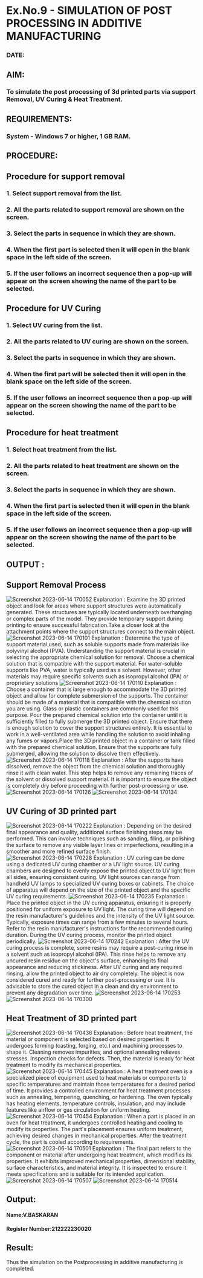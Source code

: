# Ex.No.9 - SIMULATION OF POST PROCESSING IN ADDITIVE MANUFACTURING

### DATE: 

## AIM: 
### To simulate the post processing of 3d printed parts via support Removal, UV Curing & Heat Treatment.

## REQUIREMENTS:
### System - Windows 7 or higher, 1 GB RAM.

## PROCEDURE:

## Procedure for support removal
### 1.	Select support removal from the list.
### 2.	All the parts related to support removal are shown on the screen.
### 3.	Select the parts in sequence in which they are shown.
### 4.	When the first part is selected then it will open in the blank space in the left side of the screen.
### 5.	If the user follows an incorrect sequence then a pop-up will appear on the screen showing the name of the part to be selected.

## Procedure for UV Curing
### 1.	Select UV curing from the list.
### 2.	All the parts related to UV curing are shown on the screen.
### 3.	Select the parts in sequence in which they are shown.
### 4.	When the first part will be selected then it will open in the blank space on the left side of the screen.
### 5.	If the user follows an incorrect sequence then a pop-up will appear on the screen showing the name of the part to be selected.

## Procedure for heat treatment
### 1.	Select heat treatment from the list.
### 2.	All the parts related to heat treatment are shown on the screen.
### 3.	Select the parts in sequence in which they are shown.
### 4.	When the first part is selected then it will open in the blank space in the left side of the screen.
### 5.	If the user follows an incorrect sequence then a pop-up will appear on the screen showing the name of the part to be selected.

## OUTPUT :

## Support Removal Process
![Screenshot 2023-06-14 170052](https://github.com/BaskaranV15/Ex.No.9---SIMULATION-OF-POST--PROCESSING-IN-ADDITIVE-MANUFACTURING/assets/118703522/ccd765a8-f812-4b6e-9f69-6eff99f71072)
Explanation : Examine the 3D printed object and look for areas where support structures were automatically generated. These structures are typically located underneath overhanging or complex parts of the model. They provide temporary support during printing to ensure successful fabrication.Take a closer look at the attachment points where the support structures connect to the main object.
![Screenshot 2023-06-14 170101](https://github.com/BaskaranV15/Ex.No.9---SIMULATION-OF-POST--PROCESSING-IN-ADDITIVE-MANUFACTURING/assets/118703522/2b30578e-2cbf-444a-89e1-cb1d8ce72555)
Explanation : Determine the type of support material used, such as soluble supports made from materials like polyvinyl alcohol (PVA). Understanding the support material is crucial in selecting the appropriate chemical solution for removal. Choose a chemical solution that is compatible with the support material. For water-soluble supports like PVA, water is typically used as a solvent. However, other materials may require specific solvents such as isopropyl alcohol (IPA) or proprietary solutions
![Screenshot 2023-06-14 170110](https://github.com/BaskaranV15/Ex.No.9---SIMULATION-OF-POST--PROCESSING-IN-ADDITIVE-MANUFACTURING/assets/118703522/444ce6b3-6984-409f-90cc-bbd6f21b7ea2)
Explanation : Choose a container that is large enough to accommodate the 3D printed object and allow for complete submersion of the supports. The container should be made of a material that is compatible with the chemical solution you are using. Glass or plastic containers are commonly used for this purpose. Pour the prepared chemical solution into the container until it is sufficiently filled to fully submerge the 3D printed object. Ensure that there is enough solution to cover the support structures entirely. It is essential to work in a well-ventilated area while handling the solution to avoid inhaling any fumes or vapors.Place the 3D printed object in a container or tank filled with the prepared chemical solution. Ensure that the supports are fully submerged, allowing the solution to dissolve them effectively.
![Screenshot 2023-06-14 170118](https://github.com/BaskaranV15/Ex.No.9---SIMULATION-OF-POST--PROCESSING-IN-ADDITIVE-MANUFACTURING/assets/118703522/8f8aef8d-41de-49f6-a187-f412d92c8381)
Explanation : After the supports have dissolved, remove the object from the chemical solution and thoroughly rinse it with clean water. This step helps to remove any remaining traces of the solvent or dissolved support material. It is important to ensure the object is completely dry before proceeding with further post-processing or use.
![Screenshot 2023-06-14 170126](https://github.com/BaskaranV15/Ex.No.9---SIMULATION-OF-POST--PROCESSING-IN-ADDITIVE-MANUFACTURING/assets/118703522/d039d0b4-c004-4578-9bae-29b591c7b430)
![Screenshot 2023-06-14 170134](https://github.com/BaskaranV15/Ex.No.9---SIMULATION-OF-POST--PROCESSING-IN-ADDITIVE-MANUFACTURING/assets/118703522/abaf1c4a-29ae-4957-a299-b9df74841e50)
## UV Curing of 3D printed part
![Screenshot 2023-06-14 170222](https://github.com/BaskaranV15/Ex.No.9---SIMULATION-OF-POST--PROCESSING-IN-ADDITIVE-MANUFACTURING/assets/118703522/ec37ea73-7569-49ac-abc8-05d73e370775)
Explanation : Depending on the desired final appearance and quality, additional surface finishing steps may be performed. This can involve techniques such as sanding, filing, or polishing the surface to remove any visible layer lines or imperfections, resulting in a smoother and more refined surface finish.
![Screenshot 2023-06-14 170228](https://github.com/BaskaranV15/Ex.No.9---SIMULATION-OF-POST--PROCESSING-IN-ADDITIVE-MANUFACTURING/assets/118703522/1a477bd1-f76e-4ca0-94d4-e593fbde7524)
Explanation : UV curing can be done using a dedicated UV curing chamber or a UV light source. UV curing chambers are designed to evenly expose the printed object to UV light from all sides, ensuring consistent curing. UV light sources can range from handheld UV lamps to specialized UV curing boxes or cabinets. The choice of apparatus will depend on the size of the printed object and the specific UV curing requirements.
![Screenshot 2023-06-14 170235](https://github.com/BaskaranV15/Ex.No.9---SIMULATION-OF-POST--PROCESSING-IN-ADDITIVE-MANUFACTURING/assets/118703522/0b8635e9-3ae8-43b4-b7e4-a0ee5566a787)
Explanation : Place the printed object in the UV curing apparatus, ensuring it is properly positioned for uniform exposure to UV light. The curing time will depend on the resin manufacturer's guidelines and the intensity of the UV light source. Typically, exposure times can range from a few minutes to several hours. Refer to the resin manufacturer's instructions for the recommended curing duration. During the UV curing process, monitor the printed object periodically.
![Screenshot 2023-06-14 170242](https://github.com/BaskaranV15/Ex.No.9---SIMULATION-OF-POST--PROCESSING-IN-ADDITIVE-MANUFACTURING/assets/118703522/1071ba8f-2ef1-442a-a29f-d69a899061d3)
Explanation : After the UV curing process is complete, some resins may require a post-curing rinse in a solvent such as isopropyl alcohol (IPA). This rinse helps to remove any uncured resin residue on the object's surface, enhancing its final appearance and reducing stickiness. After UV curing and any required rinsing, allow the printed object to air dry completely. The object is now considered cured and ready for further post-processing or use. It is advisable to store the cured object in a clean and dry environment to prevent any degradation over time.
![Screenshot 2023-06-14 170253](https://github.com/BaskaranV15/Ex.No.9---SIMULATION-OF-POST--PROCESSING-IN-ADDITIVE-MANUFACTURING/assets/118703522/80fe3242-3e37-4a59-b741-0baf2759635e)
![Screenshot 2023-06-14 170300](https://github.com/BaskaranV15/Ex.No.9---SIMULATION-OF-POST--PROCESSING-IN-ADDITIVE-MANUFACTURING/assets/118703522/ec229f31-1308-475e-aebd-c2a33928b2c2)
## Heat Treatment of 3D printed part
![Screenshot 2023-06-14 170436](https://github.com/BaskaranV15/Ex.No.9---SIMULATION-OF-POST--PROCESSING-IN-ADDITIVE-MANUFACTURING/assets/118703522/eab4cabb-823a-4528-8075-7a40b9c9d84c)
Explanation : Before heat treatment, the material or component is selected based on desired properties. It undergoes forming (casting, forging, etc.) and machining processes to shape it. Cleaning removes impurities, and optional annealing relieves stresses. Inspection checks for defects. Then, the material is ready for heat treatment to modify its mechanical properties.
![Screenshot 2023-06-14 170445](https://github.com/BaskaranV15/Ex.No.9---SIMULATION-OF-POST--PROCESSING-IN-ADDITIVE-MANUFACTURING/assets/118703522/fb65ec05-86ae-439f-b129-9f2945bbd4dc)
Explanation : A heat treatment oven is a specialized piece of equipment used to heat materials or components to specific temperatures and maintain those temperatures for a desired period of time. It provides a controlled environment for heat treatment processes such as annealing, tempering, quenching, or hardening. The oven typically has heating elements, temperature controls, insulation, and may include features like airflow or gas circulation for uniform heating.
![Screenshot 2023-06-14 170454](https://github.com/BaskaranV15/Ex.No.9---SIMULATION-OF-POST--PROCESSING-IN-ADDITIVE-MANUFACTURING/assets/118703522/ea724127-fd70-4765-9758-5b6a779c7038)
Explanation : When a part is placed in an oven for heat treatment, it undergoes controlled heating and cooling to modify its properties. The part's placement ensures uniform treatment, achieving desired changes in mechanical properties. After the treatment cycle, the part is cooled according to requirements.
![Screenshot 2023-06-14 170501](https://github.com/BaskaranV15/Ex.No.9---SIMULATION-OF-POST--PROCESSING-IN-ADDITIVE-MANUFACTURING/assets/118703522/d7f5166a-c8dc-4105-a753-cd9823e93120)
Explanation : The final part refers to the component or material after undergoing heat treatment, which modifies its properties. It exhibits improved mechanical properties, dimensional stability, surface characteristics, and material integrity. It is inspected to ensure it meets specifications and is suitable for its intended application.
![Screenshot 2023-06-14 170507](https://github.com/BaskaranV15/Ex.No.9---SIMULATION-OF-POST--PROCESSING-IN-ADDITIVE-MANUFACTURING/assets/118703522/b7c0b71a-43f3-45f0-8448-f08f622b42c9)
![Screenshot 2023-06-14 170514](https://github.com/BaskaranV15/Ex.No.9---SIMULATION-OF-POST--PROCESSING-IN-ADDITIVE-MANUFACTURING/assets/118703522/fef5ab06-ad59-4e3b-a0b8-9ad16910f1d3)
## Output:

#### Name:V.BASKARAN
#### Register Number:212222230020

## Result: 
 Thus the simulation on the Postprocessing in additive manufacturing is completed.
